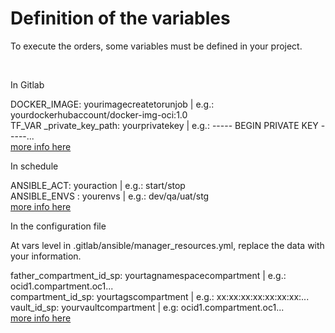 <h1>Definition of the variables</h1>

To execute the orders, some variables must be defined in your project.

<br>

In Gitlab

DOCKER_IMAGE: yourimagecreatetorunjob | e.g.: yourdockerhubaccount/docker-img-oci:1.0  
TF_VAR _private_key_path: yourprivatekey | e.g.: ----- BEGIN PRIVATE KEY -----...  
[more info here](https://docs.gitlab.com/ee/ci/variables/#for-a-project)

In schedule

ANSIBLE_ACT: youraction | e.g.: start/stop  
ANSIBLE_ENVS : yourenvs | e.g.: dev/qa/uat/stg  
[more info here](https://docs.gitlab.com/ee/ci/pipelines/schedules.html#add-a-pipeline-schedule)

In the configuration file

At vars level in .gitlab/ansible/manager_resources.yml, replace the data with your information.

father_compartment_id_sp: yourtagnamespacecompartment | e.g.: ocid1.compartment.oc1...  
compartment_id_sp: yourtagscompartment | e.g.: xx:xx:xx:xx:xx:xx:xx:...  
vault_id_sp: yourvaultcompartment | e.g: ocid1.compartment.oc1...  
[more info here](https://docs.ansible.com/ansible/latest/playbook_guide/playbooks_variables.html#defining-variables-in-a-play)